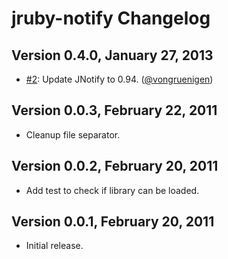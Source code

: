 # jruby-notify Changelog

##  Version 0.4.0,  January 27, 2013

* [#2][]: Update JNotify to 0.94. ([@vongruenigen][])

## Version 0.0.3,  February 22, 2011

* Cleanup file separator.

## Version 0.0.2, February 20, 2011

* Add test to check if library can be loaded.

## Version 0.0.1, February 20, 2011

* Initial release.

<!--- The following link definition list is generated by PimpMyChangelog --->
[#2]: https://github.com/netzpirat/jruby/issues/2
[@vongruenigen]: https://github.com/vongruenigen
